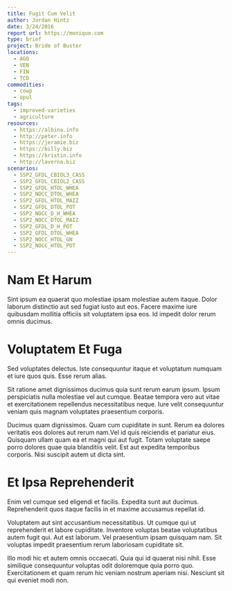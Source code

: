 ```yaml
---
title: Fugit Cum Velit
author: Jordan Hintz
date: 3/24/2016
report url: https://monique.com
type: brief
project: Bride of Buster
locations:
  - AGO
  - VEN
  - FIN
  - TCD
commodities:
  - cowp
  - opul
tags:
  - improved-varieties
  - agriculture
resources:
  - https://albina.info
  - http://peter.info
  - https://jeramie.biz
  - https://billy.biz
  - https://kristin.info
  - http://laverna.biz
scenarios:
  - SSP2_GFDL_CBIOL3_CASS
  - SSP2_GFDL_CBIOL2_CASS
  - SSP2_GFDL_HTOL_WHEA
  - SSP2_NOCC_DTOL_WHEA
  - SSP2_GFDL_HTOL_MAIZ
  - SSP2_GFDL_DTOL_POT
  - SSP2_NOCC_D_H_WHEA
  - SSP2_NOCC_DTOL_MAIZ
  - SSP2_GFDL_D_H_POT
  - SSP2_GFDL_DTOL_WHEA
  - SSP2_NOCC_HTOL_GN
  - SSP2_NOCC_HTOL_POT
---
```

# Nam Et Harum
Sint ipsum ea quaerat quo molestiae ipsam molestiae autem itaque. Dolor laborum distinctio aut sed fugiat iusto aut eos. Facere maxime iure quibusdam mollitia officiis sit voluptatem ipsa eos. Id impedit dolor rerum omnis ducimus.

# Voluptatem Et Fuga
Sed voluptates delectus. Iste consequuntur itaque et voluptatum numquam et iure quos quis. Esse rerum alias.
 Sit ratione amet dignissimos ducimus quia sunt rerum earum ipsum. Ipsum perspiciatis nulla molestiae vel aut cumque. Beatae tempora vero aut vitae et exercitationem repellendus necessitatibus neque. Iure velit consequuntur veniam quis magnam voluptates praesentium corporis.
 Ducimus quam dignissimos. Quam cum cupiditate in sunt. Rerum ea dolores veritatis eos dolores aut rerum nam.Vel id quis reiciendis et pariatur eius. Quisquam ullam quam ea et magni qui aut fugit. Totam voluptate saepe porro dolores quae quia blanditiis velit. Est aut expedita temporibus corporis. Nisi suscipit autem ut dicta sint.

# Et Ipsa Reprehenderit
Enim vel cumque sed eligendi et facilis. Expedita sunt aut ducimus. Reprehenderit quos itaque facilis in et maxime accusamus repellat id.
 Voluptatem aut sint accusantium necessitatibus. Ut cumque qui ut reprehenderit et labore cupiditate. Inventore voluptas beatae voluptatibus autem fugit qui. Aut est laborum. Vel praesentium ipsam quisquam nam. Sit voluptas impedit praesentium rerum laboriosam cupiditate sit.
 Illo modi hic et autem omnis occaecati. Quia qui id quaerat nisi nihil. Esse similique consequuntur voluptas odit doloremque quia porro quo. Exercitationem et quam rerum hic veniam nostrum aperiam nisi. Nesciunt sit qui eveniet modi non.

